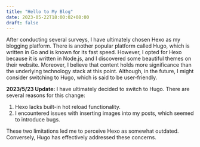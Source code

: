 ```yaml
---
title: "Hello to My Blog"
date: 2023-05-22T18:00:02+08:00
draft: false
---
```


After conducting several surveys, I have ultimately chosen Hexo as my blogging platform.
There is another popular platform called Hugo,  which is written in Go and is known for its fast speed.
However, I opted for Hexo because it is written in Node.js,  and I discovered some beautiful themes on their website. Moreover, I believe that content holds more significance than the underlying technology stack at this point. Although, in the future, I might consider switching to Hugo, which is said to be user-friendly.


**2023/5/23 Update:** I have ultimately decided to switch to Hugo. There are several reasons for this change:

1. Hexo lacks built-in hot reload functionality.
2. I encountered issues with inserting images into my posts, which seemed to introduce bugs.

These two limitations led me to perceive Hexo as somewhat outdated. Conversely, Hugo has effectively addressed these concerns.
